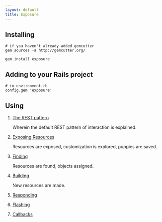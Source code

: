 ```yaml
---
layout: default
title: Exposure
---
```


Installing
------------
    
    # if you haven't already added gemcutter
    gem sources -a http://gemcutter.org/
    
    gem install exposure
    
Adding to your Rails project
----------------
    # in environment.rb
    config.gem 'exposure'
    
Using
----------------
    
1. [The REST pattern](rest-pattern.html)
   
   Wherein the default REST pattern of interaction is explained.
   
2. [Exposing Resources](exposing.html)
   
   Resources are exposed, customization is explored, puppies are saved.
   
3. [Finding](finding.html)
   
   Resources are found, objects assigned.
   
4. [Building](building.html)
   
   New resources are made.
   
5. [Responding](responding.html)
6. [Flashing](flashing.html)
7. [Callbacks](callbacks.html)
  
